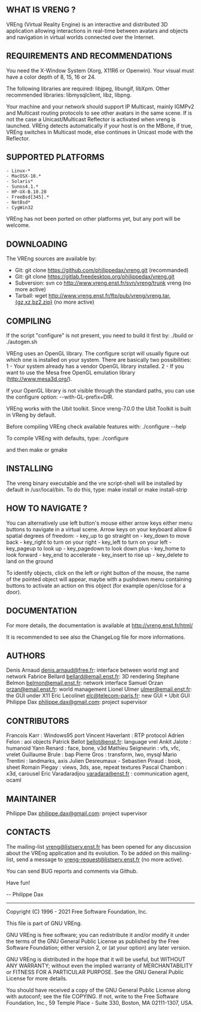 WHAT IS VRENG ?
---------------
VREng (Virtual Reality Engine) is an interactive and distributed 3D application
allowing interactions in real-time between avatars and objects and navigation
in virtual worlds connected over the Internet.


REQUIREMENTS AND RECOMMENDATIONS
--------------------------------
You need the X-Window System (Xorg, X11R6 or Openwin).
Your visual must have a color depth of 8, 15, 16 or 24.

The following libraries are required: libjpeg, libungif, libXpm.
Other recommended libraries: libmysqlclient, libz, libpng.

Your machine and your network should support IP Multicast, mainly IGMPv2
and Multicast routing protocols to see other avatars in the same scene.
If is not the case a Unicast/Multicast Reflector is activated when vreng
is launched. VREng detects automatically if your host is on the MBone,
if true, VREng switches in Multicast mode, else continues in Unicast mode
with the Reflector.


SUPPORTED PLATFORMS
-------------------
	- Linux-*
	- MacOSX-10.*
	- Solaris*
	- Sunos4.1.*
	- HP-UX-B.10.20
	- FreeBsd[345].*
	- NetBsd*
	- CygWin32

VREng has not been ported on other platforms yet, but any port will be welcome.


DOWNLOADING
-----------
The VREng sources are available by:
  - Git:        git clone https://github.com/philippedax/vreng.git (recommanded)
  - Git:        git clone https://gitlab.freedesktop.org/philippedax/vreng.git
  - Subversion: svn co http://www.vreng.enst.fr/svn/vreng/trunk vreng (no more active)
  - Tarball:    wget http://www.vreng.enst.fr/ftp/pub/vreng/vreng.tar.{gz,xz,bz2,zip} (no more active)


COMPILING
---------

If the script "configure" is not present, you need to build it first by:
	./build or ./autogen.sh

VREng uses an OpenGL library. The configure script will usually figure out
which one is installed on your system. There are basically two possibilities:
  1 - Your system already has a vendor OpenGL library installed.
  2 - If you want to use the Mesa free OpenGL emulation library (http://www.mesa3d.org/).

If your OpenGL library is not visible through the standard paths, you
can use the configure option: --with-GL-prefix=DIR.

VREng works with the Ubit toolkit.
Since vreng-7.0.0 the Ubit Toolkit is built in VReng by default.

Before compiling VREng check available features with:
	./configure --help

To compile VREng with defaults, type:
	./configure

and then
	make or gmake


INSTALLING
----------
The vreng binary executable and the vre script-shell
will be installed by default in /usr/local/bin.
To do this, type:
	make install
or
	make install-strip


HOW TO NAVIGATE ?
-----------------
You can alternatively use left button's mouse either arrow keys either
menu buttons to navigate in a virtual scene.
Arrow keys on your keyboard allow 6 spatial degrees of freedom:
	- key_up to go straight on
	- key_down to move back
	- key_right to turn on your right
	- key_left to turn on your left
	- key_pageup to look up
	- key_pagedown to look down
plus
	- key_home to look forward
	- key_end to accelerate
	- key_insert to rise up
	- key_delete to land on the ground

To identify objects, click on the left or right button of the mouse, the name
of the pointed object will appear, maybe with a pushdown menu containing buttons
to activate an action on this object (for example open/close for a door).


DOCUMENTATION
-------------
For more details, the documentation is available at
http://vreng.enst.fr/html/

It is recommended to see also the ChangeLog file for more informations.


AUTHORS
-------
Denis Arnaud <denis.arnaud@free.fr>: interface between world mgt and network
Fabrice Bellard <bellard@email.enst.fr>: 3D rendering
Stephane Belmon <belmon@email.enst.fr>: network interface
Samuel Orzan <orzan@email.enst.fr>: world management
Lionel Ulmer <ulmer@email.enst.fr>: the GUI under X11
Eric Lecolinet <elc@telecom-paris.fr>: new GUI + Ubit GUI
Philippe Dax <philippe.dax@gmail.com>: project supervisor

CONTRIBUTORS
------------
Francois Karr : Windows95 port
Vincent Haverlant : RTP protocol
Adrien Felon : aoi objects
Patrick Bellot <bellot@enst.fr>: language vrel
Ankit Jalote : humanoid
Yann Renard : face, bone, v3d
Mathieu Seigneurin : vfs, vfc, vrelet
Guillaume Brule : bap
Pierre Gros : transform, lwo, mysql
Mario Trentini : landmarks, axis
Julien Desreumaux - Sebastien Piraud : book, sheet
Romain Piegay : views, 3ds, ase, repeat textures
Pascal Chambon : x3d, carousel
Eric Varadaradjou <varadara@enst.fr> : communication agent, ocaml

MAINTAINER
----------
Philippe Dax <philippe.dax@gmail.com>: project supervisor

CONTACTS
--------
The mailing-list <vreng@listserv.enst.fr> has been opened for any discussion
about the VREng application and its evolution. To be added on this
mailing-list, send a message to <vreng-request@listserv.enst.fr> (no more active).

You can send BUG reports and comments via Github.

Have fun!

-- Philippe Dax

-----

Copyright (C) 1996 - 2021
  Free Software Foundation, Inc.

This file is part of GNU VREng.

GNU VREng is free software; you can redistribute it and/or modify
it under the terms of the GNU General Public License as published by
the Free Software Foundation; either version 2, or (at your option)
any later version.

GNU VREng is distributed in the hope that it will be useful,
but WITHOUT ANY WARRANTY; without even the implied warranty of
MERCHANTABILITY or FITNESS FOR A PARTICULAR PURPOSE.  See the
GNU General Public License for more details.

You should have received a copy of the GNU General Public License
along with autoconf; see the file COPYING.  If not, write to
the Free Software Foundation, Inc., 59 Temple Place - Suite 330,
Boston, MA 02111-1307, USA.
